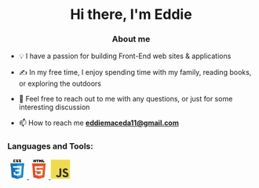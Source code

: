<h1 align="center">Hi there, I'm Eddie</h1>
<h3 align="center">About me</h3>
 
- 💡 I have a passion for building Front-End web sites & applications 
 
- ✍️ In my free time, I enjoy spending time with my family, reading books, or exploring the outdoors

- 💬 Feel free to reach out to me with any questions, or just for some interesting discussion

- 📫 How to reach me **eddiemaceda11@gmail.com**

<p align="left">
</p>

<h3 align="left">Languages and Tools:</h3>
<p align="left"> <a href="https://www.w3schools.com/css/" target="_blank" rel="noreferrer"> <img src="https://raw.githubusercontent.com/devicons/devicon/master/icons/css3/css3-original-wordmark.svg" alt="css3" width="40" height="40"/> </a> <a href="https://www.w3.org/html/" target="_blank" rel="noreferrer"> <img src="https://raw.githubusercontent.com/devicons/devicon/master/icons/html5/html5-original-wordmark.svg" alt="html5" width="40" height="40"/> </a> <a href="https://developer.mozilla.org/en-US/docs/Web/JavaScript" target="_blank" rel="noreferrer"> <img src="https://raw.githubusercontent.com/devicons/devicon/master/icons/javascript/javascript-original.svg" alt="javascript" width="40" height="40"/> </a> </p>
